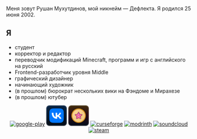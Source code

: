 Меня зовут Рушан Мухутдинов, мой никнейм — Дефлекта. Я родился 25 июня 2002.

## Я

* студент
* корректор и редактор
* переводчик модификаций Minecraft, программ и игр с английского на русский
* Frontend-разработчик уровня Middle
* графический дизайнер
* начинающий художник
* (в прошлом) бюрократ нескольких вики на Фэндоме и Мирахезе
* (в прошлом) ютубер

<div align="center">
  <a href="https://play.google.com/store/apps/dev?id=7602733918009439849"><img alt="google-play"
                                                                               height="56"
                                                                               src="https://cdn.jsdelivr.net/npm/@intergrav/devins-badges@2/assets/minimal/available/google-play_vector.svg"></a>
  <a href="https://vk.com/deflecta"><img alt="vk"
                                         height="56"
                                         src="vk.svg"></a> <a href="https://vk.com/deflcomm"><img alt="vk-donut"
                                                                                                  height="56"
                                                                                                  src="vkd.svg"></a>
  <a href="https://www.curseforge.com/members/rushan4444"><img alt="curseforge"
                                                               height="56"
                                                               src="https://cdn.jsdelivr.net/npm/@intergrav/devins-badges@2/assets/minimal/available/curseforge_vector.svg"></a>
  <a href="https://modrinth.com/user/Deflecta"><img alt="modrinth"
                                                    height="56"
                                                    src="https://cdn.jsdelivr.net/npm/@intergrav/devins-badges@2/assets/minimal/available/modrinth_vector.svg"></a>
  <a href="https://soundcloud.com/deflecta"><img alt="soundcloud"
                                                 height="56"
                                                 src="https://cdn.jsdelivr.net/npm/@intergrav/devins-badges@2/assets/minimal/available/soundcloud_vector.svg"></a>
  <a href="https://steamcommunity.com/id/rushanm"><img alt="steam"
                                                       height="56"
                                                       src="https://cdn.jsdelivr.net/npm/@intergrav/devins-badges@2/assets/minimal/available/steam_vector.svg"></a>
</div>
